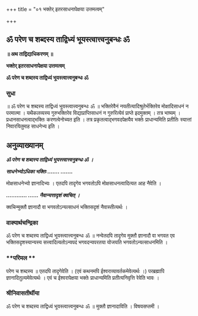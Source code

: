 +++
title = "०१ भक्तेर् इतरसाधनापेक्षया उत्तमत्वम्"

+++


## ॐ परेण च शब्दस्य ताद्विध्यं भूयस्त्वात्त्वनुबन्धः ॐ

**॥ अथ ताद्विद्याधिकरणम् ॥**

**भक्तेर् इतरसाधनापेक्षया उत्तमत्वम्**

**ॐ परेण च शब्दस्य ताद्विध्यं भूयस्त्वात्त्वनुबन्धः ॐ**

### **सुधा**

॥ ॐ परेण च शब्दस्य ताद्विध्यं भूयस्त्वात्त्वनुबन्धः ॐ ॥ भक्तिरेवैनं नयतीत्यादिश्रुतेर्भक्तिरेव मोक्षादिसाधनं न परमात्मा । यथैकलव्यस्य गुरुभक्तिरेव विद्याप्राप्तिसाधनं न गुरुरित्येवं प्राप्ते इदमुक्तम् । तत्र भाष्यम् । प्रधानसाधनत्वाद्भक्तिः करणत्वेनोच्यत इति । तत्र प्रकृतत्वाद्भगवदपेक्षयैव भक्तेः प्राधान्यमिति प्रतीतिः स्यात्तां निवारयितुमाह साधनेभ्य इति ।

## **अनुव्याख्यानम्**

***ॐ परेण च शब्दस्य ताद्विध्यं भूयस्त्वात्त्वनुबन्धः ॐ ।***

***साधनेभ्योऽधिका भक्तिः ....... .......***

मोक्षसाधनेभ्यो ज्ञानादिभ्यः । एतदपि तादृगेव भगवतोऽपि मोक्षसाधनत्वादित्यत आह नैवेति ।

***............ ...... नैवान्यत्तादृशं क्वचित् ।***

क्वचिन्मुक्तौ ज्ञानादौ वा भगवतोऽन्यत्साधनं भक्तिसदृशं नैवास्तीत्यर्थः ।

### **वाक्यार्थचन्द्रिका**

ॐ परेण च शब्दस्य ताद्विध्यं भूयस्त्वात्त्वनुबन्धः ॐ ॥ नन्वेतदपि तादृगेव मुक्तौ ज्ञानादौ वा भगवत एव भक्तिसदृशस्यान्यस्य सत्त्वादित्यतोऽन्यपदं भगवदन्यपरतया योजयति भगवतोऽन्यत्साधनमिति ।

### **परिमल **

परेण च शब्दस्य ॥ एतदपि तादृगेवेति । (एवं कथनमपि ईश्वराव्यावर्तकमेवेत्यर्थः ।) परब्रह्मापि ज्ञानादितुल्यमेवेत्यर्थः । एवं च ईश्वरापेक्षया भक्तेः प्राधान्यमिति प्रतीत्यनिवृत्ति रेवेति भावः ।

### **श्रीनिवासतीर्थीया**

ॐ परेण च शब्दस्य ताद्विध्यं भूयस्त्वात्त्वनुबन्धः ॐ ॥ मुक्तौ ज्ञानादाविति । विषयसप्तमी ।

